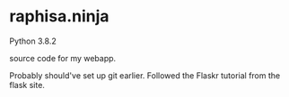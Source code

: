 # raphisa.ninja
Python 3.8.2

source code for my webapp.

Probably should've set up git earlier. Followed the Flaskr tutorial from the flask site.